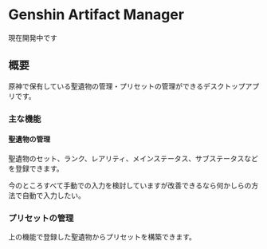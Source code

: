 # Genshin Artifact Manager
現在開発中です

## 概要
原神で保有している聖遺物の管理・プリセットの管理ができるデスクトップアプリです。

### 主な機能
#### 聖遺物の管理
聖遺物のセット、ランク、レアリティ、メインステータス、サブステータスなどを登録できます。

今のところすべて手動での入力を検討していますが改善できるなら何かしらの方法で自動で入力したい。

### プリセットの管理
上の機能で登録した聖遺物からプリセットを構築できます。